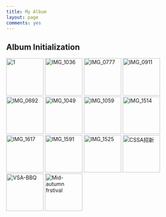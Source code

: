 ```yaml
---
title: My Album
layout: page
comments: yes
---
```

<link rel="stylesheet" href="../media/css/colorbox.css" />
<script src="../media/js/jquery.colorbox.js"></script>
<script>
$(document).ready(function(){
//Examples of how to assign the Colorbox event to elements
$(".group").colorbox({rel:'group', slideshow:true});  		
});
</script>	
<h2>Album Initialization</h2>
<a class="group" href="http://mitchief.org/media-files/photo/20130411-xuxiaoping/img_7108.jpg" title="http://mitchief.org"><img src="http://mitchief.org/media-files/photo/20130411-xuxiaoping/img_7108.jpg" width="100" alt="1"></a>
<a class="group" href="http://farm9.staticflickr.com/8277/8940631287_27a74a6419_z.jpg" title="IMG_1036 by Zhou Hao, on Flickr"><img src="http://farm9.staticflickr.com/8277/8940631287_27a74a6419_z.jpg" width="100" alt="IMG_1036"></a>
<a class="group" href="http://farm3.staticflickr.com/2805/8941252442_4f0aa5ef34_z.jpg" title="IMG_0777 by Zhou Hao, on Flickr"><img src="http://farm3.staticflickr.com/2805/8941252442_4f0aa5ef34_z.jpg" width="100" alt="IMG_0777"></a>
<a class="group" href="http://farm8.staticflickr.com/7317/8940631901_2f95a32e1c_z.jpg" title="IMG_0911 by Zhou Hao, on Flickr"><img src="http://farm8.staticflickr.com/7317/8940631901_2f95a32e1c_z.jpg" width="100" alt="IMG_0911"></a>
<a class="group" href="http://farm4.staticflickr.com/3670/8940634287_aa5e9ebc03_z.jpg" title="IMG_0692 by Zhou Hao, on Flickr"><img src="http://farm4.staticflickr.com/3670/8940634287_aa5e9ebc03_z.jpg" width="100" alt="IMG_0692"></a>
<a class="group" href="http://farm9.staticflickr.com/8558/8940637473_95631e1e55_z.jpg" title="IMG_1049 by Zhou Hao, on Flickr"><img src="http://farm9.staticflickr.com/8558/8940637473_95631e1e55_z.jpg" width="100" alt="IMG_1049"></a>
<a class="group" href="http://farm4.staticflickr.com/3776/8932722450_bc78269a8c_z.jpg" title="IMG_1059 by Zhou Hao, on Flickr"><img src="http://farm4.staticflickr.com/3776/8932722450_bc78269a8c_z.jpg" width="100" alt="IMG_1059"></a>
<a class="group" href="http://farm8.staticflickr.com/7401/9012278129_62064655ae_z.jpg" title="这个是我偷拍的"><img src="http://farm8.staticflickr.com/7401/9012278129_62064655ae_z.jpg" width="100" alt="IMG_1514"></a>
<a class="group" href="http://farm8.staticflickr.com/7287/9013458306_8611c50aa1_z.jpg" title="IMG_1617 by Zhou Hao, on Flickr"><img src="http://farm8.staticflickr.com/7287/9013458306_8611c50aa1_z.jpg" width="100" alt="IMG_1617"></a>
<a class="group" href="http://farm4.staticflickr.com/3762/9013457718_d657a045f5_z.jpg" title="IMG_1591 by Zhou Hao, on Flickr"><img src="http://farm4.staticflickr.com/3762/9013457718_d657a045f5_z.jpg" width="100" alt="IMG_1591"></a>
<a class="group" href="http://farm4.staticflickr.com/3813/9013455532_0cece4a13a_z.jpg" title="这个小家伙太活跃了"><img src="http://farm4.staticflickr.com/3813/9013455532_0cece4a13a_z.jpg" width="100" alt="IMG_1525"></a>
<a class="group" href="http://farm4.staticflickr.com/3672/9620134912_f10d6b6baa_z.jpg" title="CSSA招新"><img src="http://farm4.staticflickr.com/3672/9620134912_f10d6b6baa_z.jpg" width="100" alt="CSSA招新"></a>
<a class="group" href="http://farm8.staticflickr.com/7350/9781036741_7d413c6f45_z.jpg" title="VSA-BBQ"><img src="http://farm8.staticflickr.com/7350/9781036741_7d413c6f45_t.jpg" width="100" alt="VSA-BBQ"></a>
<a class="group" href="http://farm6.staticflickr.com/5514/9867686833_937d02fa56_z.jpg" title="IMG_9665 by Zhou Hao, on Flickr"><img src="http://farm6.staticflickr.com/5514/9867686833_937d02fa56_t.jpg" width="100" alt="Mid-autumn frstival"></a>
